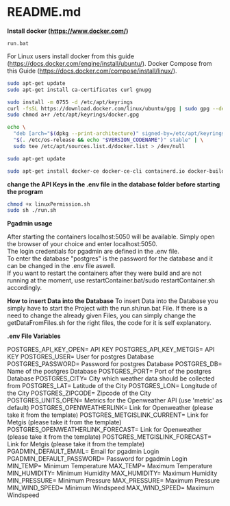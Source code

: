 # README.md

**Install docker (https://www.docker.com/)**
```batch
run.bat
```
For Linux users install docker from this guide (https://docs.docker.com/engine/install/ubuntu/).
Docker Compose from this Guide (https://docs.docker.com/compose/install/linux/).

```bash
sudo apt-get update
sudo apt-get install ca-certificates curl gnupg
```

```bash
sudo install -m 0755 -d /etc/apt/keyrings
curl -fsSL https://download.docker.com/linux/ubuntu/gpg | sudo gpg --dearmor -o /etc/apt/keyrings/docker.gpg
sudo chmod a+r /etc/apt/keyrings/docker.gpg
```

```bash
echo \
  "deb [arch="$(dpkg --print-architecture)" signed-by=/etc/apt/keyrings/docker.gpg] https://download.docker.com/linux/ubuntu \
  "$(. /etc/os-release && echo "$VERSION_CODENAME")" stable" | \
  sudo tee /etc/apt/sources.list.d/docker.list > /dev/null
```

```bash
sudo apt-get update
```

```bash
sudo apt-get install docker-ce docker-ce-cli containerd.io docker-buildx-plugin docker-compose-plugin
```

**change the API Keys in the .env file in the database folder before starting the program**

```bash
chmod +x linuxPermission.sh
sudo sh ./run.sh
```
**Pgadmin usage**  

After starting the containers localhost:5050 will be available. Simply open the browser of your choice and enter localhost:5050.  
The login credentials for pgadmin are defined in the .env file.  
To enter the database "postgres" is the password for the database and it can be changed in the .env file aswell.  
If you want to restart the containers after they were build and are not running at the moment, use restartContainer.bat/sudo restartContainer.sh accordingly.

**How to insert Data into the Database**
To insert Data into the Database you simply have to start the Project with the run.sh/run.bat File. 
If there is a need to change the already given Files, you can simply change the getDataFromFiles.sh for the right files, the code for it is self explanatory. 

**.env File Variables**

POSTGRES_API_KEY_OPEN= API KEY
POSTGRES_API_KEY_METGIS= API KEY
POSTGRES_USER= User for postgres Database
POSTGRES_PASSWORD= Password for postgres Database
POSTGRES_DB= Name of the postgres Database 
POSTGRES_PORT= Port of the postgres Database
POSTGRES_CITY= City which weather data should be collected from
POSTGRES_LAT= Latitude of the City
POSTGRES_LON= Longitude of the City
POSTGRES_ZIPCODE= Zipcode of the City
POSTGRES_UNITS_OPEN= Metrics for the Openweather API (use 'metric' as default)
POSTGRES_OPENWEATHERLINK= Link for Openweather (please take it from the template)
POSTGRES_METGISLINK_CURRENT= Link for Metgis (please take it from the template)
POSTGRES_OPENWEATHERLINK_FORECAST= Link for Openweather (please take it from the template)
POSTGRES_METGISLINK_FORECAST= Link for Metgis (please take it from the template)
PGADMIN_DEFAULT_EMAIL= Email for pgadmin Login
PGADMIN_DEFAULT_PASSWORD= Password for pgadmin Login
MIN_TEMP= Minimum Temperature
MAX_TEMP= Maximum Temperature
MIN_HUMIDITY= Minimum Humidity
MAX_HUMIDITY= Maximum Humidity
MIN_PRESSURE= Minimum Pressure
MAX_PRESSURE= Maximum Pressure
MIN_WIND_SPEED= Minimum Windspeed
MAX_WIND_SPEED= Maximum Windspeed
